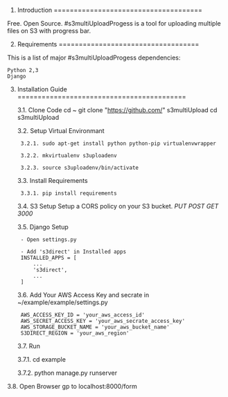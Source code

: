 
1. Introduction
=====================================

Free. Open Source. #s3multiUploadProgess is a tool for uploading multiple files on S3 with progress bar.


2. Requirements
===================================

This is a list of major #s3multiUploadProgess dependencies:

	Python 2,3
	Django


3. Installation Guide
==========================================

	3.1. Clone Code
		cd ~
		git clone "https://github.com/" s3multiUpload
		cd s3multiUpload

	3.2. Setup Virtual Environmant

		3.2.1. sudo apt-get install python python-pip virtualenvwrapper

		3.2.2. mkvirtualenv s3uploadenv

		3.2.3. source s3uploadenv/bin/activate

	3.3. Install Requirements

		3.3.1. pip install requirements

	3.4. S3 Setup
		Setup a CORS policy on your S3 bucket.
		<CORSConfiguration>
		    <CORSRule>
		        <AllowedOrigin>*</AllowedOrigin>
		        <AllowedMethod>PUT</AllowedMethod>
		        <AllowedMethod>POST</AllowedMethod>
		        <AllowedMethod>GET</AllowedMethod>
		        <MaxAgeSeconds>3000</MaxAgeSeconds>
		        <AllowedHeader>*</AllowedHeader>
		 </CORSRule>
		</CORSConfiguration>

	3.5. Django Setup

		- Open settings.py

		- Add 's3direct' in Installed apps
		INSTALLED_APPS = [
			...
			's3direct',
			...
		]

	3.6. Add Your AWS Access Key and secrate in ~/example/example/settings.py
	
		AWS_ACCESS_KEY_ID = 'your_aws_access_id'
		AWS_SECRET_ACCESS_KEY = 'your_aws_secrate_access_key'
		AWS_STORAGE_BUCKET_NAME = 'your_aws_bucket_name'
		S3DIRECT_REGION = 'your_aws_region'

	3.7. Run
	
	3.7.1. cd example
	
	3.7.2. python manage.py runserver
	
3.8. Open Browser gp to
	localhost:8000/form
